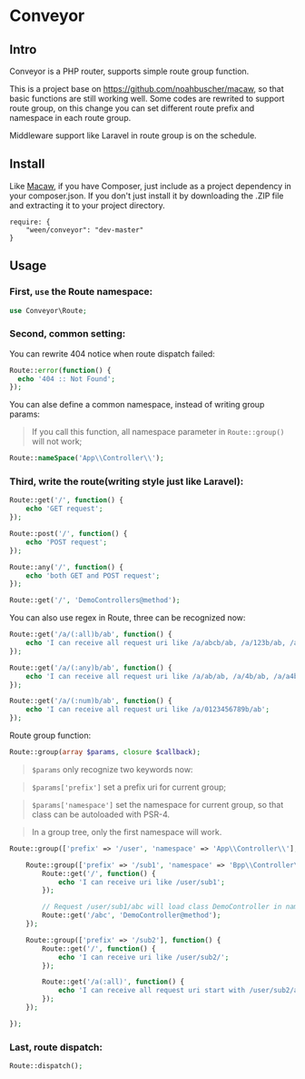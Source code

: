 # Conveyor
## Intro
Conveyor is a PHP router, supports simple route group function.

This is a project base on https://github.com/noahbuscher/macaw, so that basic functions are still working well. Some codes are rewrited to support route group, on this change you can set different route prefix and namespace in each route group.

Middleware support like Laravel in route group is on the schedule.

## Install
Like [Macaw](https://github.com/noahbuscher/macaw), if you have Composer, just include  as a project dependency in your composer.json. If you don't just install it by downloading the .ZIP file and extracting it to your project directory.

```
require: {
    "ween/conveyor": "dev-master"
}
```

## Usage
### First, `use` the Route namespace:

```PHP
use Conveyor\Route;
```

### Second, common setting:
You can rewrite 404 notice when route dispatch failed:
```PHP
Route::error(function() {
  echo '404 :: Not Found';
});
```

You can alse define a common namespace, instead of writing group params:
> If you call this function, all namespace parameter in `Route::group()` will not work;
```PHP
Route::nameSpace('App\\Controller\\');
```

### Third, write the route(writing style just like Laravel):

```PHP
Route::get('/', function() {
    echo 'GET request';
});

Route::post('/', function() {
    echo 'POST request';
});

Route::any('/', function() {
    echo 'both GET and POST request';
});

Route::get('/', 'DemoControllers@method');

```

You can also use regex in Route, three can be recognized now:

```PHP
Route::get('/a/(:all)b/ab', function() {
    echo 'I can receive all request uri like /a/abcb/ab, /a/123b/ab, /a/b/c/db/ab';
});

Route::get('/a/(:any)b/ab', function() {
    echo 'I can receive all request uri like /a/ab/ab, /a/4b/ab, /a/a4b/ab';
});

Route::get('/a/(:num)b/ab', function() {
    echo 'I can receive all request uri like /a/0123456789b/ab';
});

```

Route group function:

```PHP
Route::group(array $params, closure $callback);
```
> `$params` only recognize two keywords now:

> `$params['prefix']` set a prefix uri for current group;

> `$params['namespace']` set the namespace for current group, so that class can be autoloaded with PSR-4.

> In a group tree, only the first namespace will work.


```PHP
Route::group(['prefix' => '/user', 'namespace' => 'App\\Controller\\'], function() {

    Route::group(['prefix' => '/sub1', 'namespace' => 'Bpp\\Controller\\'], function() {
        Route::get('/', function() {
            echo 'I can receive uri like /user/sub1';
        });

        // Request /user/sub1/abc will load class DemoController in namespace App\\Controller\\
        Route::get('/abc', 'DemoController@method');
    });

    Route::group(['prefix' => '/sub2'], function() {
        Route::get('/', function() {
            echo 'I can receive uri like /user/sub2/';
        });

        Route::get('/a(:all)', function() {
            echo 'I can receive all request uri start with /user/sub2/a';
        });
    });

});

```

### Last, route dispatch:

```PHP
Route::dispatch();
```
